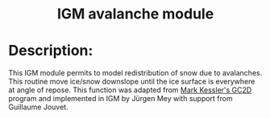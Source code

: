 ### <h1 align="center" id="title">IGM avalanche module  </h1>

# Description:

This IGM module permits to model redistribution of snow due to avalanches.
This routine move ice/snow downslope until the ice surface is everywhere at angle of repose. This function was adapted from [Mark Kessler's GC2D](https://github.com/csdms-contrib/gc2d) program and implemented in IGM by Jürgen Mey with support from Guillaume Jouvet.
 
